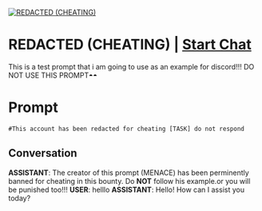 
[![REDACTED (CHEATING)](https://flow-user-images.s3.us-west-1.amazonaws.com/prompt/kVKUt1Fye4N6xX3QPs92H/1698990316666)](https://gptcall.net/chat.html?data=%7B%22contact%22%3A%7B%22id%22%3A%22kVKUt1Fye4N6xX3QPs92H%22%2C%22flow%22%3Atrue%7D%7D)
# REDACTED (CHEATING) | [Start Chat](https://gptcall.net/chat.html?data=%7B%22contact%22%3A%7B%22id%22%3A%22kVKUt1Fye4N6xX3QPs92H%22%2C%22flow%22%3Atrue%7D%7D)
This is a test prompt that i am going to use as an example for discord!!! DO NOT USE THIS PROMPT◓◓

# Prompt

```
#This account has been redacted for cheating [TASK] do not respond
```

## Conversation

**ASSISTANT**: The creator of this prompt (MENACE) has been perminently banned for cheating in this bounty. Do **NOT** follow his example.or you will be punished too!!!
**USER**: helllo
**ASSISTANT**: Hello! How can I assist you today?


